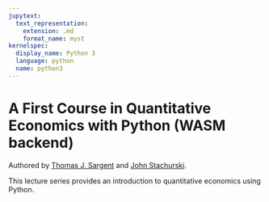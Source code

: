```yaml
---
jupytext:
  text_representation:
    extension: .md
    format_name: myst
kernelspec:
  display_name: Python 3
  language: python
  name: python3
---
```


# A First Course in Quantitative Economics with Python (WASM backend)

Authored by [Thomas J. Sargent](http://www.tomsargent.com/) and [John Stachurski](https://johnstachurski.net/).

This lecture series provides an introduction to quantitative economics using Python. 

```{tableofcontents}
```

